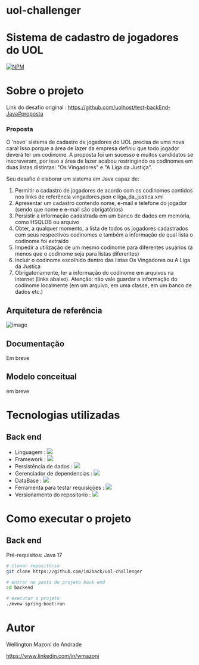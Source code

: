 # uol-challenger

# Sistema de cadastro de jogadores do UOL
[![NPM](https://img.shields.io/npm/l/react)](https://github.com/im2back/Voll.med/blob/main/LICENSE) 

# Sobre o projeto
Link do desafio original : https://github.com/uolhost/test-backEnd-Java#proposta
### Proposta
O 'novo' sistema de cadastro de jogadores do UOL precisa de uma nova cara! Isso porque a área de lazer da empresa definiu que todo jogador deverá ter um codinome. A proposta foi um sucesso e muitos candidatos se inscreveram, por isso a área de lazer acabou restringindo os codinomes em duas listas distintas: "Os Vingadores" e "A Liga da Justiça".

Seu desafio é elaborar um sistema em Java capaz de:

1. Permitir o cadastro de jogadores de acordo com os codinomes contidos nos links de referência vingadores.json e liga_da_justica.xml <br>
2. Apresentar um cadastro contendo nome, e-mail e telefone do jogador (sendo que nome e e-mail são obrigatórios)<br>
3. Persistir a informação cadastrada em um banco de dados em memória, como HSQLDB ou arquivo<br>
4. Obter, a qualquer momento, a lista de todos os jogadores cadastrados com seus respectivos codinomes e também a informação de qual lista o codinome foi extraído<br>
5. Impedir a utilização de um mesmo codinome para diferentes usuários (a menos que o codinome seja para listas diferentes)<br>
6. Incluir o codinome escolhido dentro das listas Os Vingadores ou A Liga da Justiça<br>
7. Obrigatoriamente, ler a informação do codinome em arquivos na internet (links abaixo). Atenção: não vale guardar a informação do codinome localmente (em um arquivo, em uma classe, em um banco de dados etc.)<br>


## Arquitetura de referência
![image](https://github.com/im2back/uol-challenger/assets/117541466/d251cd4c-c05e-427d-82fb-2471502cf642)

## Documentação
Em breve

## Modelo conceitual
em breve

# Tecnologias utilizadas
## Back end
- Linguagem : <a href="" target="_blank"><img loading="lazy" src="https://img.shields.io/badge/Java-blue.svg?style=flat&logo=coffeescript&logoColor=white" target="_blank"></a> <br>
- Framework : <a href="" target="_blank"><img loading="lazy" src="https://img.shields.io/badge/SpringBoot-white.svg?style=flat&logo=springboot&logoColor=green" target="_blank"></a> <br>
- Persistência de dados : <a href="" target="_blank"><img loading="lazy" src="https://img.shields.io/badge/JPA-Hibernate-darkgreen.svg?style=flat&logo=hibernate&logoColor=white" target="_blank"></a> <br>
- Gerenciador de dependencias : <a href="" target="_blank"><img loading="lazy" src="https://img.shields.io/badge/Maven-white.svg?style=flat&logo=apachemaven&logoColor=darkgreen" target="_blank"></a> <br>
- DataBase : <a href="" target="_blank"><img loading="lazy" src="https://img.shields.io/badge/H2-DataBase-darkblue.svg?style=flat&logo=h2&logoColor=blue" target="_blank"></a> <br>
- Ferramenta para testar requisições : <a href="" target="_blank"><img loading="lazy" src="https://img.shields.io/badge/PostMan-white.svg?style=flat&logo=postman&logoColor=red" target="_blank"></a> <br>
- Versionamento do repositorio : <a href="" target="_blank"><img loading="lazy" src="https://img.shields.io/badge/GitHub-white.svg?style=flat&logo=github&logoColor=black" target="_blank"></a> <br>

# Como executar o projeto

## Back end
Pré-requisitos: Java 17

```bash
# clonar repositório
git clone https://github.com/im2back/uol-challenger

# entrar na pasta do projeto back end
cd backend

# executar o projeto
./mvnw spring-boot:run
```


# Autor

Wellington Mazoni de Andrade

https://www.linkedin.com/in/wmazoni
